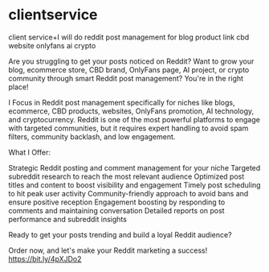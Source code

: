 # clientservice
client service+I will do reddit post management for blog product link cbd website onlyfans ai crypto

Are you struggling to get your posts noticed on Reddit? Want to grow your blog, ecommerce store, CBD brand, OnlyFans page, AI project, or crypto community through smart Reddit post management? You're in the right place!

I Focus in Reddit post management specifically for niches like blogs, ecommerce, CBD products, websites, OnlyFans promotion, AI technology, and cryptocurrency. Reddit is one of the most powerful platforms to engage with targeted communities, but it requires expert handling to avoid spam filters, community backlash, and low engagement.

What I Offer:

Strategic Reddit posting and comment management for your niche
Targeted subreddit research to reach the most relevant audience
Optimized post titles and content to boost visibility and engagement
Timely post scheduling to hit peak user activity
Community-friendly approach to avoid bans and ensure positive reception
Engagement boosting by responding to comments and maintaining conversation
Detailed reports on post performance and subreddit insights


Ready to get your posts trending and build a loyal Reddit audience?

Order now, and let's make your Reddit marketing a success!
https://bit.ly/4pXJDo2
